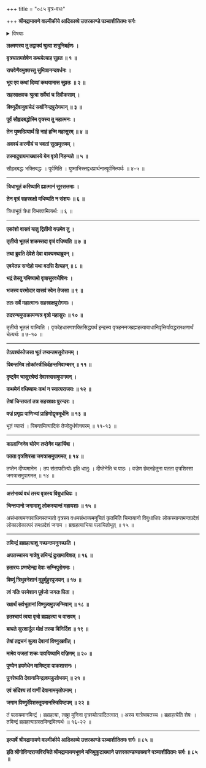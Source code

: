 +++
title = "०८५ वृत्र-वधः"

+++
**श्रीमद्रामायणे वाल्मीकीये आदिकाव्ये उत्तरकाण्डे पञ्चाशीतितमः सर्गः**


<details><summary>विषयाः</summary>

विष्णुना देवान् प्रति  
इन्द्रे तद्-वज्रे चैकैकांशेन  
स्व-प्रवेशन--प्रतिज्ञान-पूर्वकम्  
इन्द्रं प्रति वृत्र-वध--विधानम् ॥ १ ॥  
वृत्र-तपो-वनं गतेषु देवेषु  
तदीय--दुस्-सह-तेजो-ऽसहिष्णुतया चिन्तां गतेषु  
इन्द्रेण वज्रेण वृत्र-शिरश्-छेदनम् ॥ २ ॥  
ततो ब्रह्म-हत्यानुद्रुतेनेन्द्रेण पलायनम् ॥ ३ ॥  
ब्रह्म-हत्या-ग्रस्तेन्द्र-मोक्षणाय  
देवैर् विष्णु-प्रार्थने  
तेन देवान् प्रति  
तन्-मोचनायेन्द्रेणाश्वमेध-याजन-चोदना ॥ ४ ॥
</details>


**लक्ष्मणस्य तु तद्वाक्यं श्रुत्वा शत्रुनिबर्हणः ।**

**वृत्रघातमशेषेण कथयेत्याह सुव्रत ॥ १ ॥**

**राघवेणैवमुक्तस्तु सुमित्रानन्दवर्धनः ।**

**भूय एव कथां दिव्यां कथयामास सुव्रतः ॥ २ ॥**

**सहस्राक्षवचः श्रुत्वा सर्वेषां च दिवौकसाम् ।**

**विष्णुर्देवानुवाचेदं सर्वानिन्द्रपुरोगमान् ॥ ३ ॥**

**पूर्वं सौहृदबद्धोस्मि वृत्रस्य तु महात्मनः ।**

**तेन युष्मत्प्रियार्थं हि नाहं हन्मि महासुरम् ॥ ४ ॥**

**अवश्यं करणीयं च भवतां सुखमुत्तमम् ।**

**तस्मादुपायमाख्यास्ये येन वृत्रो निहन्यते ॥ ५ ॥**

सौहृदबद्धः भक्तिबद्धः । पूर्वमिति । युष्माभिस्तद्वधप्रार्थनात्पूर्वमित्यर्थः ॥ ४-५ ॥

****

**त्रिधाभूतं करिष्यामि ह्यात्मानं सुरसत्तमाः ।**

**तेन वृत्रं सहस्राक्षो वधिष्यति न संशयः ॥ ६ ॥**

त्रिधाभूतं त्रेधा विभक्तमित्यर्थः ॥ ६ ॥

****

**एकांशो वासवं यातु द्वितीयो वज्रमेव तु ।**

**तृतीयो भूतलं शक्रस्तदा वृत्रं वधिष्यति ॥ ७ ॥**

**तथा ब्रुवति देवेशे देवा वाक्यमथाब्रुवन् ।**

**एवमेतन्न सन्देहो यथा वदसि दैत्यहन् ॥ ८ ॥**

**भद्रं तेस्तु गमिष्यामो वृत्रासुरवधैषिणः ।**

**भजस्व परमोदार वासवं स्वेन तेजसा ॥ ९ ॥**

**ततः सर्वे महात्मानः सहस्राक्षपुरोगमाः ।**

**तदरण्यमुपाक्रामन्यत्र वृत्रो महासुरः ॥ १० ॥**

तृतीयो भूतलं यात्विति । वृत्रदेहधारणशक्तिसिद्ध्यर्थं इन्द्रस्य वृत्रहननजब्रह्महत्याबाधानिवृत्तिर्यावद्धरारक्षणार्थं चेत्यर्थः ॥ ७-१० ॥

****

**तेऽपश्यंस्तेजसा भूतं तप्यन्तमसुरोत्तमम् ।**

**पिबन्तमिव लोकांस्त्रीन्निर्दहन्तमिवाम्बरम् ॥ ११ ॥**

**दृष्ट्वैव चासुरश्रेष्ठं देवास्त्रासमुपागमन् ।**

**कथमेनं वधिष्यामः कथं न स्यात्पराजयः ॥ १२ ॥**

**तेषां चिन्तयतां तत्र सहस्राक्षः पुरन्दरः ।**

**वज्रं प्रगृह्य पाणिभ्यां प्राहिणोद्वृत्रमूर्धनि ॥ १३ ॥**

भूतं व्याप्तं । पिबन्तमित्यादिकं तेजोदुर्धर्षत्वपरम् ॥ ११-१३ ॥

****

**कालाग्निनेव घोरेण तप्तेनैव महार्चिषा ।**

**पतता वृत्रशिरसा जगत्रासमुपागमत् ॥ १४ ॥**

तप्तेन दीप्यमानेन । तप संतापदीत्योः इति धातुः । दीप्तेनेति च पाठः । वज्रेण छेदनहेतुना पतता वृत्रशिरसा जगत्रासमुपागमत् ॥ १४ ॥

****

**असंभाव्यं वधं तस्य वृत्रस्य विबुधाधिपः ।**

**चिन्तयानो जगामाशु लोकस्यान्तं महायशाः ॥ १५ ॥**

असंभाव्यमनपराधिनस्तप्यतो वृत्रस्य वधमसंभाव्यमनुचितं कृतमिति चिन्तयानो विबुधाधिपः लोकस्यान्तमन्तप्रदेशं लोकालोकात्परं तमःप्रदेशं जगाम । ब्रह्महत्याभिया पलायितोभूत् ॥ १५ ॥

****

**तमिन्द्रं ब्रह्महत्याशु गच्छन्तमनुगच्छति ।**

**अपतच्चास्य गात्रेषु तमिन्द्रं दुःखमाविशत् ॥ १६ ॥**

**हतारयः प्रणष्टेन्द्रा देवाः सग्निपुरोगमाः ।**

**विष्णुं त्रिभुवनेशानं मुहुर्मुहुरपूजयन् ॥ १७ ॥**

**त्वं गतिः परमेशान पूर्वजो जगतः पिता ।**

**रक्षार्थं सर्वभूतानां विष्णुत्वमुपजग्मिवान् ॥ १८ ॥**

**हतश्चायं त्वया वृत्रो ब्रह्महत्या च वासवम् ।**

**बाघते सुरशार्दूल मोक्षं तस्या विनिर्दिश ॥ १९ ॥**

**तेषां तद्वचनं श्रुत्वा देवानां विष्णुरब्रवीत् ।**

**मामेव यजतां शक्रः पावयिष्यामि वज्रिणम् ॥ २० ॥**

**पुण्येन हयमेधेन मामिष्ट्वा पाकशासनः ।**

**पुनरेष्यति देवानामिन्द्रत्वमकुतोभयम् ॥ २१ ॥**

**एवं संदिश्य तां वाणीं देवानाममृतोपमाम् ।**

**जगाम विष्णुर्देवेशस्तूयमानस्त्रिविष्टपम् ॥ २२ ॥**

तं पलायमानमिन्द्रं । ब्रह्महत्या, त्वष्ट्रा मुनिना वृत्रस्योत्पादितत्वात् । अस्य गात्रेष्वपतच्च । ब्रह्महत्येति शेषः । तमिन्द्रं ब्रह्महत्याग्रस्तमिन्द्रमित्यर्थः ॥ १६-२२ ॥

****

**इत्यार्षे श्रीमद्रामायणे वाल्मीकीये आदिकाव्ये उत्तरकाण्डे पञ्चाशीतितमः सर्गः ॥ ८५ ॥**

**इति श्रीगोविन्दराजविरचिते श्रीमद्रामायणभूषणे मणिमुकुटाख्याने उत्तरकाण्डव्याख्याने पञ्चाशीतितमः सर्गः ॥ ८५ ॥**

